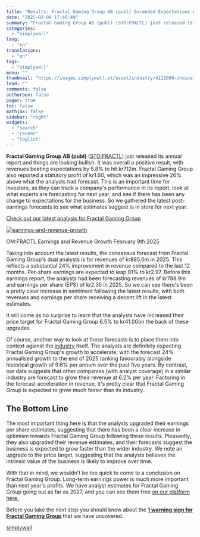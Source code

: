 ```yaml
---
title: "Results: Fractal Gaming Group AB (publ) Exceeded Expectations And The Consensus Has Updated Its Estimates"
date: "2025-02-09 17:40:49"
summary: "Fractal Gaming Group AB (publ) (STO:FRACTL) just released its annual report and things are looking bullish. It was overall a positive result, with revenues beating expectations by 5.8% to hit kr712m. Fractal Gaming Group also reported a statutory profit of kr1.60, which was an impressive 26% above what the analysts..."
categories:
  - "simplywall"
lang:
  - "en"
translations:
  - "en"
tags:
  - "simplywall"
menu: ""
thumbnail: "https://images.simplywall.st/asset/industry/4111000-choice1-main-header/1585186850435"
lead: ""
comments: false
authorbox: false
pager: true
toc: false
mathjax: false
sidebar: "right"
widgets:
  - "search"
  - "recent"
  - "taglist"
---
```


**Fractal Gaming Group AB (publ)** ([STO:FRACTL](https://simplywall.st/stocks/se/tech/sto-fractl/fractal-gaming-group-shares)) just released its annual report and things are looking bullish. It was overall a positive result, with revenues beating expectations by 5.8% to hit kr712m. Fractal Gaming Group also reported a statutory profit of kr1.60, which was an impressive 26% above what the analysts had forecast. This is an important time for investors, as they can track a company's performance in its report, look at what experts are forecasting for next year, and see if there has been any change to expectations for the business. So we gathered the latest post-earnings forecasts to see what estimates suggest is in store for next year.

 [Check out our latest analysis for Fractal Gaming Group](https://simplywall.st/stocks/se/tech/sto-fractl/fractal-gaming-group-shares) 

[![earnings-and-revenue-growth](https://images.simplywall.st/asset/chart/702187558-earnings-and-revenue-growth-1-dark/1739089874188)](https://simplywall.st/stocks/se/tech/sto-fractl/fractal-gaming-group-shares/future)

OM:FRACTL Earnings and Revenue Growth February 9th 2025

Taking into account the latest results, the consensus forecast from Fractal Gaming Group's dual analysts is for revenues of kr885.0m in 2025. This reflects a substantial 24% improvement in revenue compared to the last 12 months. Per-share earnings are expected to leap 81% to kr2.97. Before this earnings report, the analysts had been forecasting revenues of kr788.9m and earnings per share (EPS) of kr2.35 in 2025. So we can see there's been a pretty clear increase in sentiment following the latest results, with both revenues and earnings per share receiving a decent lift in the latest estimates.

It will come as no surprise to learn that the analysts have increased their price target for Fractal Gaming Group 6.5% to kr41.00on the back of these upgrades.

Of course, another way to look at these forecasts is to place them into context against the [industry](https://simplywall.st/markets/se/tech/tech-hardware) itself. The analysts are definitely expecting Fractal Gaming Group's growth to accelerate, with the forecast 24% annualised growth to the end of 2025 ranking favourably alongside historical growth of 9.6% per annum over the past five years. By contrast, our data suggests that other companies (with analyst coverage) in a similar industry are forecast to grow their revenue at 6.2% per year. Factoring in the forecast acceleration in revenue, it's pretty clear that Fractal Gaming Group is expected to grow much faster than its industry.

The Bottom Line
---------------

The most important thing here is that the analysts upgraded their earnings per share estimates, suggesting that there has been a clear increase in optimism towards Fractal Gaming Group following these results. Pleasantly, they also upgraded their revenue estimates, and their forecasts suggest the business is expected to grow faster than the wider industry. We note an upgrade to the price target, suggesting that the analysts believes the intrinsic value of the business is likely to improve over time.

With that in mind, we wouldn't be too quick to come to a conclusion on Fractal Gaming Group. Long-term earnings power is much more important than next year's profits. We have analyst estimates for Fractal Gaming Group going out as far as 2027, and you can see them free [on our platform here.](https://simplywall.st/stocks/se/tech/sto-fractl/fractal-gaming-group-shares/past)

Before you take the next step you should know about the [**1 warning sign for Fractal Gaming Group**](https://simplywall.st/stocks/se/tech/sto-fractl/fractal-gaming-group-shares) that we have uncovered.

[simplywall](https://simplywall.st/stocks/se/tech/sto-fractl/fractal-gaming-group-shares/news/results-fractal-gaming-group-ab-publ-exceeded-expectations-a)
